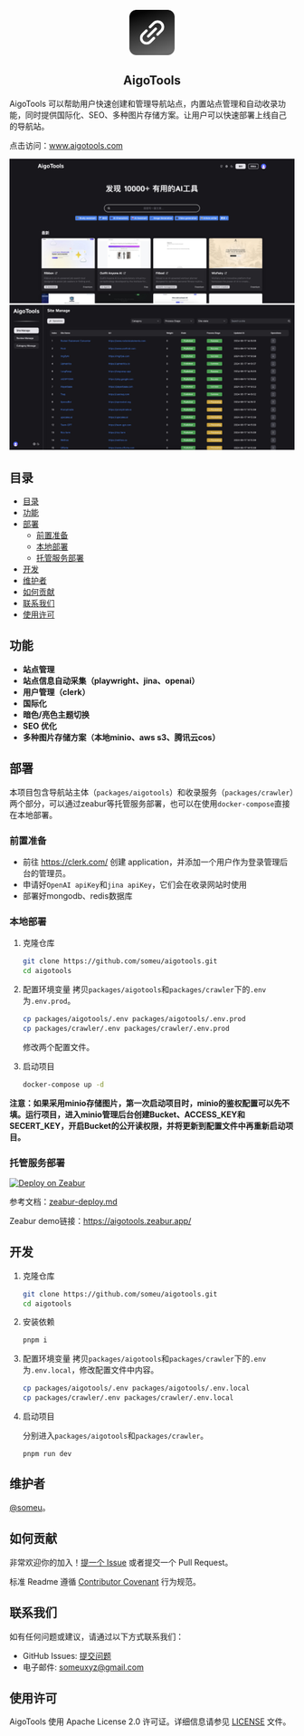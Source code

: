 
<br />
<div align="center">
  <a href="https://github.com/someu/aigotools.git">
    <img src="images/logo.png" alt="Logo" width="80" height="80">
  </a>
  <h2 align="center">AigoTools</h2>
</div>


AigoTools 可以帮助用户快速创建和管理导航站点，内置站点管理和自动收录功能，同时提供国际化、SEO、多种图片存储方案。让用户可以快速部署上线自己的导航站。

点击访问：<a href="https://www.aigotools.com/cn">www.aigotools.com</a>


![AigoTools User](./images/home.zh.jpg)
![AigoTools Manager](./images/manage.jpg)



## 目录

- [目录](#目录)
- [功能](#功能)
- [部署](#部署)
  - [前置准备](#前置准备)
  - [本地部署](#本地部署)
  - [托管服务部署](#托管服务部署)
- [开发](#开发)
- [维护者](#维护者)
- [如何贡献](#如何贡献)
- [联系我们](#联系我们)
- [使用许可](#使用许可)


## 功能

- **站点管理**
- **站点信息自动采集（playwright、jina、openai）**
- **用户管理（clerk）**
- **国际化**
- **暗色/亮色主题切换**
- **SEO 优化**
- **多种图片存储方案（本地minio、aws s3、腾讯云cos）**



## 部署

本项目包含导航站主体（`packages/aigotools`）和收录服务（`packages/crawler`）两个部分，可以通过zeabur等托管服务部署，也可以在使用`docker-compose`直接在本地部署。

### 前置准备

- 前往 https://clerk.com/ 创建 application，并添加一个用户作为登录管理后台的管理员。
- 申请好`OpenAI apiKey`和`jina apiKey`，它们会在收录网站时使用
- 部署好mongodb、redis数据库

### 本地部署

1. 克隆仓库

   ```bash
   git clone https://github.com/someu/aigotools.git
   cd aigotools
   ```

2. 配置环境变量
   拷贝`packages/aigotools`和`packages/crawler`下的`.env`为`.env.prod`。

   ```bash
   cp packages/aigotools/.env packages/aigotools/.env.prod
   cp packages/crawler/.env packages/crawler/.env.prod
   ```

   修改两个配置文件。

3. 启动项目

   ```bash
   docker-compose up -d
   ```

**注意：如果采用minio存储图片，第一次启动项目时，minio的鉴权配置可以先不填。运行项目，进入minio管理后台创建Bucket、ACCESS_KEY和SECERT_KEY，开启Bucket的公开读权限，并将更新到配置文件中再重新启动项目。**

### 托管服务部署

[![Deploy on Zeabur](https://zeabur.com/button.svg)](https://zeabur.com/templates/9PSGFO?referralCode=someu)

参考文档：[zeabur-deploy.md](./docs/zeabur-deploy.md)

Zeabur demo链接：https://aigotools.zeabur.app/


## 开发

1. 克隆仓库

   ```bash
   git clone https://github.com/someu/aigotools.git
   cd aigotools
   ```

2. 安装依赖

   ```bash
   pnpm i
   ```

3. 配置环境变量
   拷贝`packages/aigotools`和`packages/crawler`下的`.env`为`.env.local`，修改配置文件中内容。

   ```bash
   cp packages/aigotools/.env packages/aigotools/.env.local
   cp packages/crawler/.env packages/crawler/.env.local
   ```

4. 启动项目

   分别进入`packages/aigotools`和`packages/crawler`。

   ```
   pnpm run dev
   ```

## 维护者

[@someu](https://github.com/someu)。

## 如何贡献

非常欢迎你的加入！[提一个 Issue](https://github.com/someu/aigotools/issues/new) 或者提交一个 Pull Request。


标准 Readme 遵循 [Contributor Covenant](http://contributor-covenant.org/version/1/3/0/) 行为规范。


## 联系我们

如有任何问题或建议，请通过以下方式联系我们：

- GitHub Issues: [提交问题](https://github.com/someu/aigotools/issues)
- 电子邮件: someuxyz@gmail.com


## 使用许可

AigoTools 使用 Apache License 2.0 许可证。详细信息请参见 [LICENSE](./LICENSE) 文件。